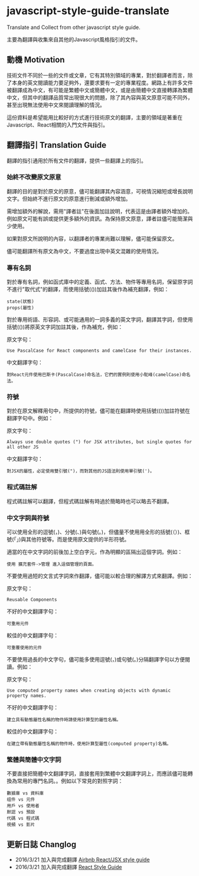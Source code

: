 # javascript-style-guide-translate

Translate and Collect from other javascript style guide.

主要為翻譯與收集來自其他的Javascript風格指引的文件。

## 動機 Motivation

技術文件不同於一些的文件或文章，它有其特別領域的專業，對於翻譯者而言，除了本身的英文閱讀能力要足夠外，還要求要有一定的專業程度。網路上有許多文件被翻譯成為中文，有可能是繁體中文或簡體中文，或是由簡體中文直接轉譯為繁體中文，但其中的翻譯品質常出現很大的問題，除了其內容與英文原意可能不同外，甚至出現無法使用中文來閱讀理解的情況。

這份資料是希望能用比較好的方式進行技術原文的翻譯，主要的領域是著重在Javascript、React相關的入門文件與指引。

## 翻譯指引 Translation Guide

翻譯的指引通用於所有文件的翻譯，提供一些翻譯上的指引。

### 始終不改變原文原意

翻譯的目的是對於原文的原意，儘可能翻譯其內容涵意，可視情況縮短或增長說明文字。但始終不進行原文的原意進行刪減或額外增加。

需增加額外的解說，需用"譯者註"在後面加註說明，代表這是由譯者額外增加的。例如原文可能有誤或提供更多額外的資訊。為保持原文原意，譯者註儘可能簡潔與少使用。

如果對原文所說明的內容，以翻譯者的專業尚難以理解，儘可能保留原文。

儘可能翻譯所有原文為中文，不要過度出現中英文混雜的使用情況。

### 專有名詞

對於專有名詞，例如函式庫中的定義、函式、方法、物件等專用名詞，保留原字詞不進行"取代式"的翻譯，而使用括號(())加註其後作為補充翻譯，例如：

```
state(狀態)
props(屬性)
```

對於專用術語、形容詞、或可能通用的一詞多義的英文字詞，翻譯其字詞，但使用括號(())將原英文字詞加註其後，作為補充，例如：

原文字句：

```
Use PascalCase for React components and camelCase for their instances.
```

中文翻譯字句：

```
對React元件使用巴斯卡(PascalCase)命名法，它們的實例則使用小駝峰(camelCase)命名法。
```

### 符號

對於在原文解釋用句中，所提供的符號，儘可能在翻譯時使用括號(())加註符號在翻譯字句中。例如：

原文字句：

```
Always use double quotes (") for JSX attributes, but single quotes for all other JS
```

中文翻譯字句：

```
對JSX的屬性，必定使用雙引號(")，而對其他的JS語法則使用單引號(')。
```

### 程式碼註解

程式碼註解可以翻譯，但程式碼註解有時過於簡略時也可以略去不翻譯。

### 中文字詞與符號

可以使用全形的逗號(，)、分號(、)與句號(。)，但儘量不使用用全形的括號(（）)、框號(「」)與其他符號等。而是使用原文提供的半形符號。

適當的在中文字詞的前後加上空白字元，作為明顯的區隔出這個字詞。例如：

```
使用 擴充套件->管理 進入這個管理的頁面。
```

不要使用過短的文言式字詞來作翻譯，儘可能以較合理的解譯方式來翻譯。例如：

原文字句：

```
Reusable Components
```

不好的中文翻譯字句：

```
可重用元件
```

較佳的中文翻譯字句：

```
可重覆使用的元件
```

不要使用過長的中文字句，儘可能多使用逗號(，)或句號(。)分隔翻譯字句以方便閱讀。例如：

原文字句：

```
Use computed property names when creating objects with dynamic property names.
```

不好的中文翻譯字句：

```
建立具有動態屬性名稱的物件時請使用計算型的屬性名稱。
```

較佳的中文翻譯字句：

```
在建立帶有動態屬性名稱的物件時，使用計算型屬性(computed property)名稱。
```

### 繁體與簡體中文字詞

不要直接把簡體中文翻譯字詞，直接套用到繁體中文翻譯字詞上，而應該儘可能轉換為常用的專門名詞。。例如以下常見的對照字詞：

```
數據庫 vs 資料庫
组件 vs 元件
用戶 vs 使用者
默認 vs 預設
代碼 vs 程式碼
視頻 vs 影片
```

## 更新日誌 Changlog

- 2016/3/21 加入與完成翻譯 [Airbnb React/JSX style guide](https://github.com/airbnb/javascript/tree/master/react)
- 2016/3/21 加入與完成翻譯 [React Style Guide](https://github.com/kriasoft/react-starter-kit/blob/master/docs/react-style-guide.md)
